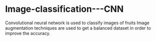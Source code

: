 # Image-classification---CNN

Convolutional neural network is used to classify images of fruits 
Image augmentation techniques are used to get a balanced dataset in order to improve the accuracy. 



